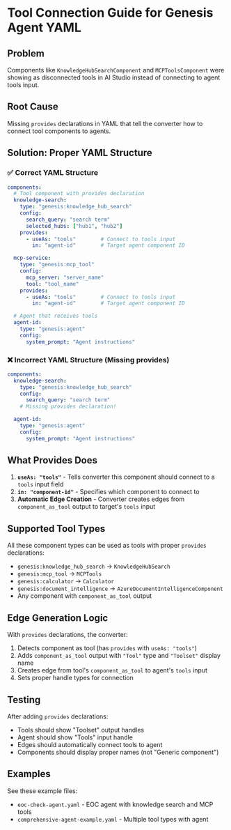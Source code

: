 # Tool Connection Guide for Genesis Agent YAML

## Problem
Components like `KnowledgeHubSearchComponent` and `MCPToolsComponent` were showing as disconnected tools in AI Studio instead of connecting to agent tools input.

## Root Cause
Missing `provides` declarations in YAML that tell the converter how to connect tool components to agents.

## Solution: Proper YAML Structure

### ✅ Correct YAML Structure
```yaml
components:
  # Tool component with provides declaration
  knowledge-search:
    type: "genesis:knowledge_hub_search"
    config:
      search_query: "search term"
      selected_hubs: ["hub1", "hub2"]
    provides:
      - useAs: "tools"        # Connect to tools input
        in: "agent-id"        # Target agent component ID

  mcp-service:
    type: "genesis:mcp_tool"
    config:
      mcp_server: "server_name"
      tool: "tool_name"
    provides:
      - useAs: "tools"        # Connect to tools input
        in: "agent-id"        # Target agent component ID

  # Agent that receives tools
  agent-id:
    type: "genesis:agent"
    config:
      system_prompt: "Agent instructions"
```

### ❌ Incorrect YAML Structure (Missing provides)
```yaml
components:
  knowledge-search:
    type: "genesis:knowledge_hub_search"
    config:
      search_query: "search term"
    # Missing provides declaration!

  agent-id:
    type: "genesis:agent"
    config:
      system_prompt: "Agent instructions"
```

## What Provides Does

1. **`useAs: "tools"`** - Tells converter this component should connect to a `tools` input field
2. **`in: "component-id"`** - Specifies which component to connect to
3. **Automatic Edge Creation** - Converter creates edges from `component_as_tool` output to target's `tools` input

## Supported Tool Types

All these component types can be used as tools with proper `provides` declarations:

- `genesis:knowledge_hub_search` → `KnowledgeHubSearch`
- `genesis:mcp_tool` → `MCPTools`
- `genesis:calculator` → `Calculator`
- `genesis:document_intelligence` → `AzureDocumentIntelligenceComponent`
- Any component with `component_as_tool` output

## Edge Generation Logic

With `provides` declarations, the converter:

1. Detects component as tool (has `provides` with `useAs: "tools"`)
2. Adds `component_as_tool` output with `"Tool"` type and `"Toolset"` display name
3. Creates edge from tool's `component_as_tool` to agent's `tools` input
4. Sets proper handle types for connection

## Testing

After adding `provides` declarations:
- Tools should show "Toolset" output handles
- Agent should show "Tools" input handle
- Edges should automatically connect tools to agent
- Components should display proper names (not "Generic component")

## Examples

See these example files:
- `eoc-check-agent.yaml` - EOC agent with knowledge search and MCP tools
- `comprehensive-agent-example.yaml` - Multiple tool types with agent